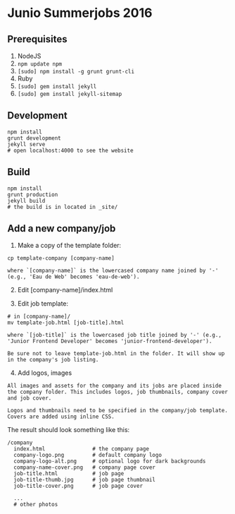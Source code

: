 Junio Summerjobs 2016
=====================

## Prerequisites

1. NodeJS
2. `npm update npm`
3. `[sudo] npm install -g grunt grunt-cli`
4. Ruby
5. `[sudo] gem install jekyll`
6. `[sudo] gem install jekyll-sitemap`


## Development

```
npm install
grunt development
jekyll serve
# open localhost:4000 to see the website
```

## Build

```
npm install
grunt production
jekyll build
# the build is in located in _site/
```


## Add a new company/job

  1. Make a copy of the template folder:

  ```
  cp template-company [company-name]
  ```
    where `[company-name]` is the lowercased company name joined by '-' (e.g., 'Eau de Web' becomes 'eau-de-web').

  2. Edit [company-name]/index.html

  3. Edit job template:

  ```
  # in [company-name]/
  mv template-job.html [job-title].html
  ```
    where `[job-title]` is the lowercased job title joined by '-' (e.g., 'Junior Frontend Developer' becomes 'junior-frontend-developer').

    Be sure not to leave template-job.html in the folder. It will show up in the company's job listing.


  4. Add logos, images

    All images and assets for the company and its jobs are placed inside the company folder. This includes logos, job thumbnails, company cover and job cover.

    Logos and thumbnails need to be specified in the company/job template.
    Covers are added using inline CSS.


The result should look something like this:

```
/company
  index.html               # the company page
  company-logo.png         # default company logo
  company-logo-alt.png     # optional logo for dark backgrounds
  company-name-cover.png   # company page cover
  job-title.html           # job page
  job-title-thumb.jpg      # job page thumbnail
  job-title-cover.png      # job page cover
  
  ...
  # other photos
```

